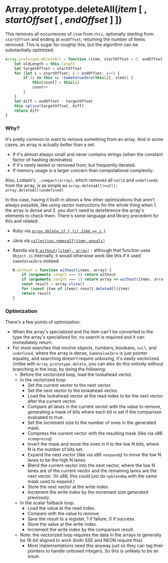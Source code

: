 # Array.prototype.deleteAll(*item* [ , *startOffset* [ , *endOffset* ] ])

This removes all occurrences of `item` from `this`, optionally starting from `startOffset` and ending at `endOffset`, returning the number of items removed. This is sugar for roughly this, but the algorithm can be substantially optimized.

```js
Array.prototype.deleteAll = function (item, startOffset = 0, endOffset = this.length) {
    let oldLength = this.length
    let targetOffset = startOffset
    for (let i = startOffset; i < endOffset; i++) {
        if (i in this && !SameValueZero(this[i], item)) {
            this[count] = this[i]
            count++
        }
    }
    let diff = endOffset - targetOffset
    this.splice(targetOffset, diff)
    return diff
}
```

### Why?

It's pretty common to want to remove something from an array. And in some cases, an array is actually *better* than a set:

- If it's almost always small and never contains strings (when the constant factor of hashing dominates)
- If it's rarely tested or removed from, but frequently iterated.
- If memory usage is a larger concern than computational complexity.

Also, Lodash's `_.compact(array)`, which removes all `null`s and `undefined`s from the array, is as simple as `array.deleteAll(null); array.deleteAll(undefined)`

In this case, having it built-in allows a few other optimizations that aren't always possible, like using vector instructions for the whole thing when 1. the array is dense and 2. you don't need to dereference the array's elements to check them. There's some language and library precedent for this and related:

- Ruby via [`array.delete_if { |i| item == i }`](https://docs.ruby-lang.org/en/2.5.0/Array.html#method-i-delete_if)
- Java via [`collection.removeIf(item::equals)`](https://docs.oracle.com/javase/10/docs/api/java/util/ArrayList.html#removeIf(java.util.function.Predicate))
- Ramda via [`R.without([item], array)`](https://ramdajs.com/docs/#without) - although that function uses `Object.is` internally, it would otherwise work like this if it used `SameValueZero` instead:

    ```js
    R.without = function without(items, array) {
        if (arguments.length === 0) return without
        if (arguments.length === 1) return array => without(items, array)
        const result = array.slice()
        for (const item of items) result.deleteAll(item)
        return result
    }
    ```

### Optimization

There's a few points of optimization:

- When the array's specialized and the item can't be converted to the type the array's specialized for, no search is required and it can immediately return.
- For most searches that involve objects, numbers, booleans, `null`, and `undefined`, where the array is dense, `SameValueZero` is just pointer equality, and searching doesn't require unboxing, it's easily vectorized. Unlike with `Array.prototype.delete`, you can also do this entirely without branching in the loop, by doing the following:
    - Before the vectorized loop, load the lookahead vector.
    - In the vectorized loop:
        - Set the current vector to the next vector.
        - Set the next vector to the lookahead vector.
        - Load the lookahead vector at the read index to be the next vector after the current vector.
        - Compare all lanes in the current vector with the value to remove, generating a mask of bits where each bit is set if the comparison evaluated to true.
        - Set the increment size to the number of ones in the generated mask.
        - Compress the current vector with the resulting mask (like via x86 `vcompressq`).
        - Invert the mask and move the ones in it to the low N bits, where N is the number of bits set.
        - Expand the next vector (like via x86 `vexpandq`) to move the low N lanes to be the high N lanes.
        - Blend the current vector into the next vector, where the low N lanes are of the current vector and the remaining lanes are the next vector. (In x86, this could just do `vpblendmq` with the same mask used to expand.)
        - Store the next vector at the write index.
        - Increment the write index by the increment size generated previously.
    - In the scalar fallback loop:
        - Load the value at the read index.
        - Compare with the value to remove.
        - Save the result to a register, 1 if failure, 0 if success.
        - Store the value at the write index.
        - Increment the write index by the comparison result.
    - Note: the vectorized loop requires the data in the arrays to generally be 16-bit aligned to work (both SSE and NEON require this).
        - Most implementations need this anyway just so they can tag their pointers to handle unboxed integers. So this is unlikely to be an issue.
